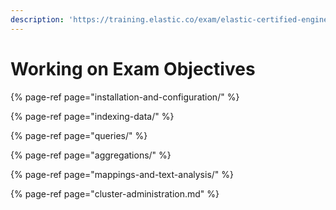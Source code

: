 ```yaml
---
description: 'https://training.elastic.co/exam/elastic-certified-engineer#objectives'
---
```


# Working on Exam Objectives

{% page-ref page="installation-and-configuration/" %}

{% page-ref page="indexing-data/" %}

{% page-ref page="queries/" %}

{% page-ref page="aggregations/" %}

{% page-ref page="mappings-and-text-analysis/" %}

{% page-ref page="cluster-administration.md" %}


